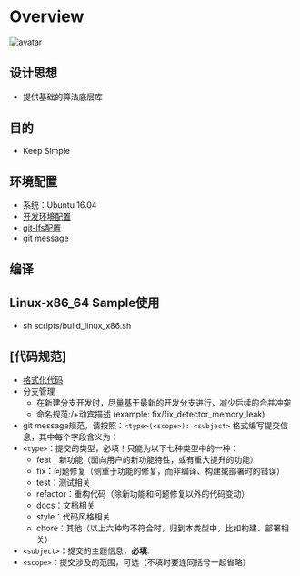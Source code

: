 # Overview

![avatar](docs/a.jpg)

## 设计思想

* 提供基础的算法底层库

## 目的

* Keep Simple

## 环境配置

* 系统：Ubuntu 16.04
* [开发环境配置]()
* [git-lfs配置]()
* [git message](https://github.com/streamich/git-cz)

## 编译


## Linux-x86_64 Sample使用

* sh scripts/build_linux_x86.sh



## [代码规范]
* [格式化代码](.clang-format)
* 分支管理
  * 在新建分支开发时，尽量基于最新的开发分支进行，减少后续的合并冲突
  * 命名规范:<type>/+动宾描述 (example: fix/fix_detector_memory_leak)
* git message规范，请按照：`<type>(<scope>): <subject>` 格式编写提交信息，其中每个字段含义为：
* `<type>`：提交的类型，必填！只能为以下七种类型中的一种：
  * feat：新功能（面向用户的新功能特性，或有重大提升的功能）
  * fix：问题修复（侧重于功能的修复，而非编译、构建或部署时的错误）
  * test：测试相关
  * refactor：重构代码（除新功能和问题修复以外的代码变动）
  * docs：文档相关
  * style：代码风格相关
  * chore：其他（以上六种均不符合时，归到本类型中，比如构建、部署相关）
* `<subject>`：提交的主题信息，**必填**.
* `<scope>`：提交涉及的范围，可选（不填时要连同括号一起省略）